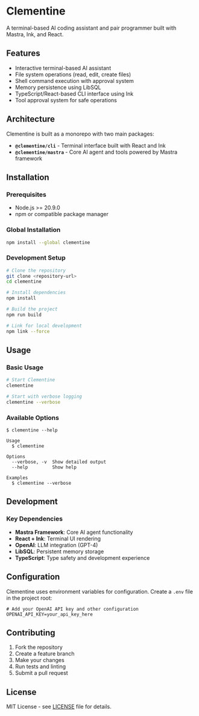# Clementine

A terminal-based AI coding assistant and pair programmer built with Mastra, Ink,
and React.

## Features

- Interactive terminal-based AI assistant
- File system operations (read, edit, create files)
- Shell command execution with approval system
- Memory persistence using LibSQL
- TypeScript/React-based CLI interface using Ink
- Tool approval system for safe operations

## Architecture

Clementine is built as a monorepo with two main packages:

- **`@clementine/cli`** - Terminal interface built with React and Ink
- **`@clementine/mastra`** - Core AI agent and tools powered by Mastra framework

## Installation

### Prerequisites

- Node.js >= 20.9.0
- npm or compatible package manager

### Global Installation

```bash
npm install --global clementine
```

### Development Setup

```bash
# Clone the repository
git clone <repository-url>
cd clementine

# Install dependencies
npm install

# Build the project
npm run build

# Link for local development
npm link --force
```

## Usage

### Basic Usage

```bash
# Start Clementine
clementine

# Start with verbose logging
clementine --verbose
```

### Available Options

```
$ clementine --help

Usage
  $ clementine

Options
  --verbose, -v  Show detailed output
  --help         Show help

Examples
  $ clementine --verbose
```

## Development

### Key Dependencies

- **Mastra Framework**: Core AI agent functionality
- **React + Ink**: Terminal UI rendering
- **OpenAI**: LLM integration (GPT-4)
- **LibSQL**: Persistent memory storage
- **TypeScript**: Type safety and development experience

## Configuration

Clementine uses environment variables for configuration. Create a `.env` file in
the project root:

```env
# Add your OpenAI API key and other configuration
OPENAI_API_KEY=your_api_key_here
```

## Contributing

1. Fork the repository
2. Create a feature branch
3. Make your changes
4. Run tests and linting
5. Submit a pull request

## License

MIT License - see [LICENSE](LICENSE) file for details.
